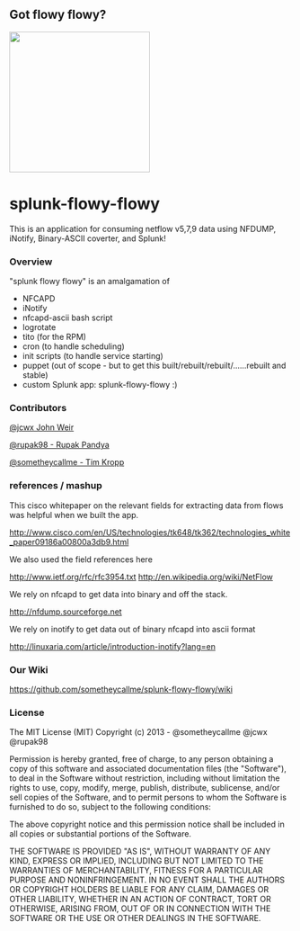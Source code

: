 ## Got flowy flowy?   
<img src="https://raw.github.com/flowy-flowy/splunk-flowy-flowy/master/assets/flowy.png" width="250" height="250" />


splunk-flowy-flowy
==================

This is an application for consuming netflow v5,7,9 data using NFDUMP, iNotify, Binary-ASCII coverter, and Splunk!


### Overview

"splunk flowy flowy" is an amalgamation of 
- NFCAPD 
- iNotify 
- nfcapd-ascii bash script
- logrotate
- tito (for the RPM)
- cron (to handle scheduling)
- init scripts (to handle service starting)
- puppet (out of scope - but to get this built/rebuilt/rebuilt/......rebuilt and stable)
- custom Splunk app: splunk-flowy-flowy :)

### Contributors

[@jcwx John Weir](https://github.com/jcwx) 

[@rupak98 - Rupak Pandya](https://github.com/Rupak98) 

[@sometheycallme - Tim Kropp](https://github.com/sometheycallme) 


### references / mashup

This cisco whitepaper on the relevant fields for extracting data from flows was helpful when we built the app.

http://www.cisco.com/en/US/technologies/tk648/tk362/technologies_white_paper09186a00800a3db9.html

We also used the field references here

http://www.ietf.org/rfc/rfc3954.txt
http://en.wikipedia.org/wiki/NetFlow

We rely on nfcapd to get data into binary and off the stack.

http://nfdump.sourceforge.net

We rely on inotify to get data out of binary nfcapd into ascii format

http://linuxaria.com/article/introduction-inotify?lang=en






### Our Wiki

https://github.com/sometheycallme/splunk-flowy-flowy/wiki



### License

The MIT License (MIT)
Copyright (c) 2013 - @sometheycallme @jcwx @rupak98

Permission is hereby granted, free of charge, to any person obtaining a copy of this software and associated documentation files (the "Software"), to deal in the Software without restriction, including without limitation the rights to use, copy, modify, merge, publish, distribute, sublicense, and/or sell copies of the Software, and to permit persons to whom the Software is furnished to do so, subject to the following conditions:

The above copyright notice and this permission notice shall be included in all copies or substantial portions of the Software.

THE SOFTWARE IS PROVIDED "AS IS", WITHOUT WARRANTY OF ANY KIND, EXPRESS OR IMPLIED, INCLUDING BUT NOT LIMITED TO THE WARRANTIES OF MERCHANTABILITY, FITNESS FOR A PARTICULAR PURPOSE AND NONINFRINGEMENT. IN NO EVENT SHALL THE AUTHORS OR COPYRIGHT HOLDERS BE LIABLE FOR ANY CLAIM, DAMAGES OR OTHER LIABILITY, WHETHER IN AN ACTION OF CONTRACT, TORT OR OTHERWISE, ARISING FROM, OUT OF OR IN CONNECTION WITH THE SOFTWARE OR THE USE OR OTHER DEALINGS IN THE SOFTWARE.


